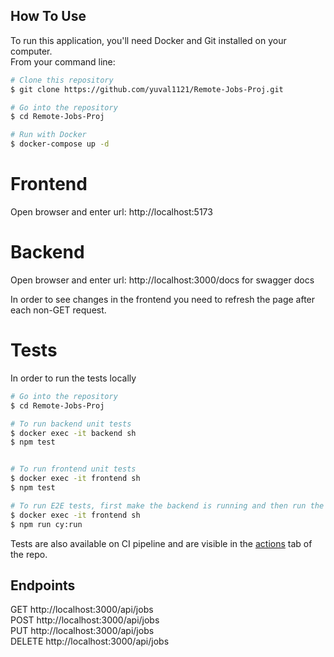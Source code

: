 ## How To Use

To run this application, you'll need Docker and Git installed on your computer. \
 From your command line:

```bash
# Clone this repository
$ git clone https://github.com/yuval1121/Remote-Jobs-Proj.git

# Go into the repository
$ cd Remote-Jobs-Proj

# Run with Docker
$ docker-compose up -d

```

# Frontend

Open browser and enter url: http://localhost:5173

# Backend

Open browser and enter url: http://localhost:3000/docs for swagger docs

In order to see changes in the frontend you need to refresh the page after each non-GET request.

# Tests

In order to run the tests locally

```bash
# Go into the repository
$ cd Remote-Jobs-Proj

# To run backend unit tests
$ docker exec -it backend sh
$ npm test


# To run frontend unit tests
$ docker exec -it frontend sh
$ npm test

# To run E2E tests, first make the backend is running and then run the following commands
$ docker exec -it frontend sh
$ npm run cy:run

```

Tests are also available on CI pipeline and are visible in the [actions](https://github.com/yuval1121/Remote-Jobs-Proj/actions) tab of the repo.

## Endpoints

GET http://localhost:3000/api/jobs \
POST http://localhost:3000/api/jobs \
PUT http://localhost:3000/api/jobs \
DELETE http://localhost:3000/api/jobs
